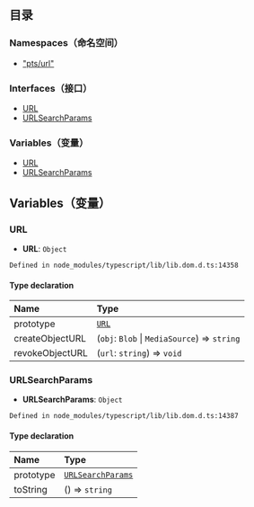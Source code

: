 ## 目录

### Namespaces（命名空间）
- [&quot;pts/url&quot;](https://cloud.tencent.com/document/product/1484/75837)

### Interfaces（接口）
- [URL](https://cloud.tencent.com/document/product/1484/75825)
- [URLSearchParams](https://cloud.tencent.com/document/product/1484/75827)

### Variables（变量）
- [URL](#url)
- [URLSearchParams](#urlsearchparams)

## Variables（变量）

[](id:url)
### URL
- **URL**: `Object`

```
Defined in node_modules/typescript/lib/lib.dom.d.ts:14358
```


#### Type declaration
| Name              | Type                                                         |
| :---------------- | :----------------------------------------------------------- |
| prototype      | [`URL`](https://cloud.tencent.com/document/product/1484/75838) |
| createObjectURL | (`obj`: `Blob` \| `MediaSource`) => `string`                 |
| revokeObjectURL | (`url`: `string`) => `void`                                  |


[](id:URLSearchParams)
### URLSearchParams
- **URLSearchParams**: `Object`
```
Defined in node_modules/typescript/lib/lib.dom.d.ts:14387
```

#### Type declaration
| Name        | Type                                                         |
| :---------- | :----------------------------------------------------------- |
| prototype | [`URLSearchParams`](https://cloud.tencent.com/document/product/1484/75838#URLSearchParams) |
| toString  | () => `string`                                               |
